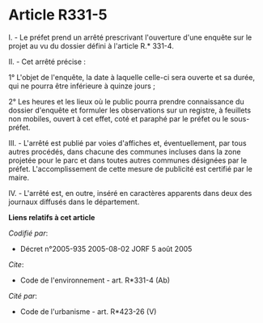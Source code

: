# Article R331-5

I. - Le préfet prend un arrêté prescrivant l'ouverture d'une enquête sur le projet au vu du dossier défini à l'article R.*
331-4.

II. - Cet arrêté précise :

1° L'objet de l'enquête, la date à laquelle celle-ci sera ouverte et sa durée, qui ne pourra être inférieure à quinze jours ;

2° Les heures et les lieux où le public pourra prendre connaissance du dossier d'enquête et formuler les observations sur un
registre, à feuillets non mobiles, ouvert à cet effet, coté et paraphé par le préfet ou le sous-préfet.

III. - L'arrêté est publié par voies d'affiches et, éventuellement, par tous autres procédés, dans chacune des communes
incluses dans la zone projetée pour le parc et dans toutes autres communes désignées par le préfet. L'accomplissement de
cette mesure de publicité est certifié par le maire.

IV. - L'arrêté est, en outre, inséré en caractères apparents dans deux des journaux diffusés dans le département.

**Liens relatifs à cet article**

_Codifié par_:

  - Décret n°2005-935 2005-08-02 JORF 5 août 2005

_Cite_:

  - Code de l'environnement - art. R*331-4 (Ab)

_Cité par_:

  - Code de l'urbanisme - art. R*423-26 (V)
